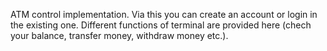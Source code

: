 ATM control implementation.
  Via this you can create an account or login in the existing one.
  Different functions of terminal are provided here (chech your balance, transfer money, withdraw money etc.).
